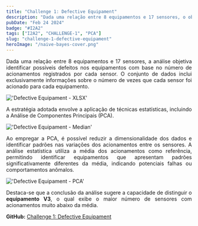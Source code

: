 ```yaml
---
title: "Challenge 1: Defective Equipament"
description: "Dada uma relação entre 8 equipamentos e 17 sensores, o objetivo é determinar qual equipamento pode estar defeituoso com base no número de acionamentos registrados por cada sensor."
pubDate: "Feb 24 2024"
badge: "#I2A2"
tags: ["I2A2", "CHALLENGE-1", "PCA"]
slug: "challenge-1-defective-equipament"
heroImage: "/naive-bayes-cover.png"
---
```


<p style="text-align: justify">
    Dada uma relação entre 8 equipamentos e 17 sensores, a análise objetiva identificar possíveis defeitos nos equipamentos com base no número de acionamentos registrados por cada sensor. O conjunto de dados inclui exclusivamente informações sobre o número de vezes que cada sensor foi acionado para cada equipamento.
</p>

!['Defective Equipament - XLSX'](https://henriquesilva.dev/defective-equipament-xlsx.png "Defective Equipament - XLSX")

<p style="text-align: justify">
    A estratégia adotada envolve a aplicação de técnicas estatísticas, incluindo a Análise de Componentes Principais (PCA).
</p>

!['Defective Equipament - Median'](https://henriquesilva.dev/defective-equipament-median.png "Defective Equipament - Median")

<p style="text-align: justify">
    Ao empregar a PCA, é possível reduzir a dimensionalidade dos dados e identificar padrões nas variações dos acionamentos entre os sensores. A análise estatística utiliza a média dos acionamentos como referência, permitindo identificar equipamentos que apresentam padrões significativamente diferentes da média, indicando potenciais falhas ou comportamentos anômalos.
</p>

!['Defective Equipament - PCA'](https://henriquesilva.dev/defective-equipament-pca.png "Defective Equipament - PCA")

<p style="text-align: justify">
    Destaca-se que a conclusão da análise sugere a capacidade de distinguir o <b>equipamento V3</b>, o qual exibe o maior número de sensores com acionamentos muito abaixo da média.
</p>


<b>GitHub:</b> [Challenge 1: Defective Equipament](https://github.com/henriquehsilva/I2A2-Training/tree/main/Challenge%201/Defective%20Equipament)

